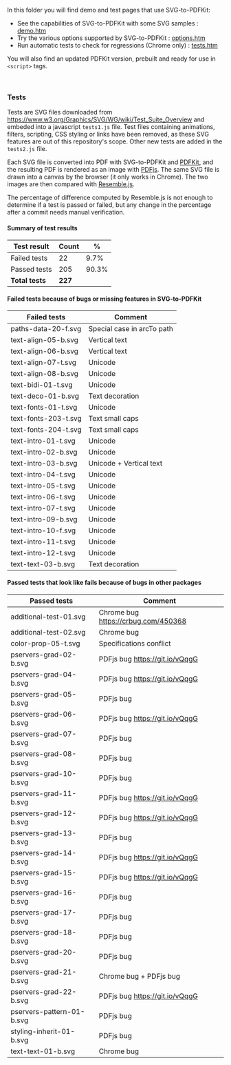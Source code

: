 In this folder you will find demo and test pages that use SVG-to-PDFKit:
&nbsp; &nbsp; 

- See the capabilities of SVG-to-PDFKit with some SVG samples : 
<a href="https://alafr.github.io/SVG-to-PDFKit/examples/demo.htm" target="_blank">demo.htm</a>
- Try the various options supported by SVG-to-PDFKit : 
<a href="https://alafr.github.io/SVG-to-PDFKit/examples/options.htm" target="_blank">options.htm</a>
- Run automatic tests to check for regressions (Chrome only) : 
<a href="https://alafr.github.io/SVG-to-PDFKit/examples/tests.htm" target="_blank">tests.htm</a>

You will also find an updated PDFKit version, prebuilt and ready for use in `<script>` tags.

&nbsp; &nbsp;

### Tests
Tests are SVG files downloaded from https://www.w3.org/Graphics/SVG/WG/wiki/Test_Suite_Overview and embeded into a javascript `tests1.js` file. Test files containing animations, filters, scripting, CSS styling or links have been removed, as these SVG features are out of this repository's scope. Other new tests are added in the `tests2.js` file.

Each SVG file is converted into PDF with SVG-to-PDFKit and <a href="https://github.com/devongovett/pdfkit">PDFKit</a>, and the resulting PDF is rendered as an image with <a href="https://github.com/mozilla/pdf.js/">PDFjs</a>. The same SVG file is drawn into a canvas by the browser (it only works in Chrome). The two images are then compared with <a href="https://github.com/Huddle/Resemble.js/">Resemble.js</a>.

The percentage of difference computed by Resemble.js is not enough to determine if a test is passed or failed, but any change in the percentage after a commit needs manual verification.

#### Summary of test results

|	Test result	|	Count	| % |
|	---	|	---	|	---	|
|	Failed tests	| 22 | 9.7% |
| Passed tests | 205 | 90.3% |
| **Total tests** | **227** |  |

#### Failed tests because of bugs or missing features in SVG-to-PDFKit

|	Failed tests	|	Comment	|
|	---	|	---	|
|	paths-data-20-f.svg	|	Special case in arcTo path	|
|	text-align-05-b.svg	|	Vertical text	|
|	text-align-06-b.svg	|	Vertical text	|
|	text-align-07-t.svg	|	Unicode	|
|	text-align-08-b.svg	|	Unicode	|
|	text-bidi-01-t.svg	|	Unicode	|
|	text-deco-01-b.svg	|	Text decoration	|
|	text-fonts-01-t.svg	|	Unicode	|
|	text-fonts-203-t.svg	|	Text small caps	|
|	text-fonts-204-t.svg	|	Text small caps	|
|	text-intro-01-t.svg	|	Unicode	|
|	text-intro-02-b.svg	|	Unicode	|
|	text-intro-03-b.svg	|	Unicode + Vertical text	|
|	text-intro-04-t.svg	|	Unicode	|
|	text-intro-05-t.svg	|	Unicode	|
|	text-intro-06-t.svg	|	Unicode	|
|	text-intro-07-t.svg	|	Unicode	|
|	text-intro-09-b.svg	|	Unicode	|
|	text-intro-10-f.svg	|	Unicode	|
|	text-intro-11-t.svg	|	Unicode	|
|	text-intro-12-t.svg	|	Unicode	|
|	text-text-03-b.svg	|	Text decoration	|

#### Passed tests that look like fails because of bugs in other packages

|	Passed tests	|	Comment	|
|	---	|	---	|
| additional-test-01.svg	| Chrome bug https://crbug.com/450368	|
| additional-test-02.svg	| Chrome bug	|
|	color-prop-05-t.svg	|	Specifications conflict	|
|	pservers-grad-02-b.svg	|	PDFjs bug https://git.io/vQqgG	|
|	pservers-grad-04-b.svg	|	PDFjs bug https://git.io/vQqgG	|
|	pservers-grad-05-b.svg	|	PDFjs bug	|
|	pservers-grad-06-b.svg	|	PDFjs bug https://git.io/vQqgG	|
|	pservers-grad-07-b.svg	|	PDFjs bug	|
|	pservers-grad-08-b.svg	|	PDFjs bug	|
|	pservers-grad-10-b.svg	|	PDFjs bug	|
|	pservers-grad-11-b.svg	|	PDFjs bug https://git.io/vQqgG	|
|	pservers-grad-12-b.svg	|	PDFjs bug https://git.io/vQqgG	|
|	pservers-grad-13-b.svg	|	PDFjs bug	|
|	pservers-grad-14-b.svg	|	PDFjs bug https://git.io/vQqgG	|
|	pservers-grad-15-b.svg	|	PDFjs bug https://git.io/vQqgG	|
|	pservers-grad-16-b.svg	|	PDFjs bug	|
|	pservers-grad-17-b.svg	|	PDFjs bug	|
|	pservers-grad-18-b.svg	|	PDFjs bug	|
|	pservers-grad-20-b.svg	|	PDFjs bug	|
|	pservers-grad-21-b.svg	|	Chrome bug + PDFjs bug	|
|	pservers-grad-22-b.svg	|	PDFjs bug https://git.io/vQqgG	|
|	pservers-pattern-01-b.svg	|	PDFjs bug	|
|	styling-inherit-01-b.svg	|	PDFjs bug	|
|	text-text-01-b.svg	|	Chrome bug	|
